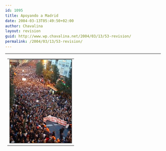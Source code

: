 ```yaml
---
id: 1095
title: Apoyando a Madrid
date: 2004-03-13T05:49:50+02:00
author: Chavalina
layout: revision
guid: http://www.wp.chavalina.net/2004/03/13/53-revision/
permalink: /2004/03/13/53-revision/
---
```

<table width="100%" border="0" cellpadding="0" cellspacing="0">
  <tr>
    <td>
      <table border="0" cellspacing="5" cellpadding="10" width="1" align="left">
        <tr>
          <td>
            <img src="/imagenes/fotos/12m_murcia.jpg" alt="Manifestación 12 marzo, Murcia" width="200" height="271" border="1" />
          </td>
        </tr>
      </table>
      
      <p>
        Así se veía ayer Murcia desde las 7 hasta las… bueno, no sé, no me quedé hasta el final, porque cuando yo llegué a la Glorieta todavía quedaba gente en la Redonda, quien sea de Murcia se ubicará, y para quien no aquí os dejo un plano: <a href="http://callejero.lanetro.com/apps/lanetro/mapas/mapas.asp?id_via=552&#038;pais_geoc=ESPA%D1A&#038;nombredevia=Gran+via+Escultor+Francisco+Salzillo&#038;numerovia=0&#038;nombre_fichero=dc1murcia&#038;lite_provincia_geoc=Murcia&#038;lite_municipio_geoc=Murcia" target="_blank">Callejero de Murcia &#8211; Gran Vía en LaNetro</a>
      </p>
      
      <p>
        Ha sido la manifestación más multitudinaria que ha habido hasta ahora en Murcia, con alrededor de 400.000 personas, seguida muy de lejos por la que se hizo en contra de la guerra de Irak <span title="25.000 seg&uacute;n la policía" class="anotacion">60.000 personas seg&uacute;n los convocantes</span>; fuente: <a href="http://www.laverdad.es/murcia/pg040313/prensa/noticias/Region_Murcia/200403/13/MUR-REG-000.html" target="_blank">La Verdad Digital &#8211; Murcia</a>.
      </p>
      
      <p>
        Muchas consignas, muchos aplausos pero también mucha impotencia. Estábamos unidos intentando dar nuestro apoyo a los madrile&ntilde;os, pero no puedo negar que se respiraba un ambiente algo confuso. La mayoría de las pancartas increpaban a ETA, había muchas manos blancas y las consignas iban todas contra ellos. También algunas más genéricas.
      </p>
      
      <p>
        Nada sobre los islamistas en concreto. Pero esto no es lo que importa. La gente tiene miedo. En medio del barullo escuché más de dos veces "ojalá que haya sido ETA", y yo no sé qué pensar. Hay muchas opiniones al respecto, pero parece que el asunto no lleva mucho camino de esclarecerse pronto. Ya 200 muertos y todavía no sabemos la razón &iquest;en qué mundo vivimos?
      </p>
      
      <p>
        Toda Espa&ntilde;a ha acompa&ntilde;ado a Madrid, más de 11 millones de personas en la calle, además de manifestaciones por todo el mundo, en todas las capitales europeas.
      </p>
      
      <p>
        Pero la tónica general es &iquest;sirve de algo todo esto? Lo peor es que la opinión general es que no, y tienen razón <img src="/imagenes/emoticonos/triste.gif" alt="emo" />
      </p>
      
      <p>
        &iquest;Qué vamos a hacer ahora? &iquest;qué va a ocurrir? Es lo que se pregunta básicamente todo el mundo. Y esperemos que este gobierno nuestro, ahora cambiante, pueda darnos pronto una respuesta.
      </p>
    </td>
  </tr>
</table>

<p align="center">
  <img src="/imagenes/fotos/12m_madrid.jpg" alt="Manifestación 12 marzo, Madrid" width="500" height="230" border="1" />
</p>

  * <a href="http://callejero.lanetro.com/apps/lanetro/mapas/mapas.asp?id_via=552&#038;pais_geoc=ESPA%D1A&#038;nombredevia=Gran+via+Escultor+Francisco+Salzillo&#038;numerovia=0&#038;nombre_fichero=dc1murcia&#038;lite_provincia_geoc=Murcia&#038;lite_municipio_geoc=Murcia" target="_blank">Callejero de Murcia &#8211; Gran Vía en LaNetro</a> 
  * <a href="http://www.laverdad.es/murcia/pg040313/prensa/noticias/Region_Murcia/200403/13/MUR-REG-000.html" target="_blank">La Verdad Digital &#8211; Murcia &#8211; Manifestación del 12 de marzo contra el terrorismo </a>